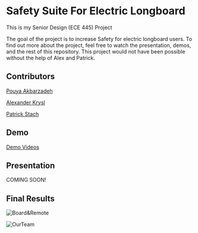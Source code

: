# Safety Suite For Electric Longboard
This is my Senior Design (ECE 445) Project

The goal of the project is to increase Safety for electric longboard users. To find out more about the project, feel free to watch the presentation, demos, and the rest of this repository. This project would not have been possible without the help of Alex and Patrick. 

Contributors
-----
[Pouya Akbarzadeh](https://github.com/OfficialPouya)

[Alexander Krysl](https://www.linkedin.com/in/alexander-krysl-890783170/)

[Patrick Stach](https://github.com/pat-stach) 

Demo
-----
[Demo Videos](https://youtube.com/playlist?list=PLA1k06jt2lX96S8fyMhxUn8I97ABxR8k6)

Presentation
-----
COMING SOON!

Final Results
-----
![Board&Remote](https://i.imgur.com/0Ts57t3.jpg)

![OurTeam](https://i.imgur.com/wKfyaSs.jpg)
